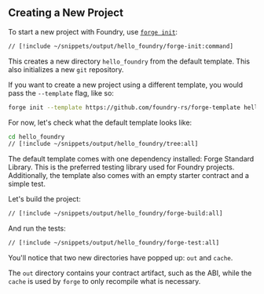 ## Creating a New Project

To start a new project with Foundry, use [`forge init`](/forge/reference/forge-init):

```sh [forge init]
// [!include ~/snippets/output/hello_foundry/forge-init:command]
```

This creates a new directory `hello_foundry` from the default template. This also initializes a new `git` repository.

If you want to create a new project using a different template, you would pass the `--template` flag, like so:

```sh [forge init]
forge init --template https://github.com/foundry-rs/forge-template hello_template
```

For now, let's check what the default template looks like:

```sh [tree]
cd hello_foundry
// [!include ~/snippets/output/hello_foundry/tree:all]
```

The default template comes with one dependency installed: Forge Standard Library. This is the preferred testing library used for Foundry projects. Additionally, the template also comes with an empty starter contract and a simple test.

Let's build the project:

```sh [forge build]
// [!include ~/snippets/output/hello_foundry/forge-build:all]
```

And run the tests:

```sh [forge test]
// [!include ~/snippets/output/hello_foundry/forge-test:all]
```

You'll notice that two new directories have popped up: `out` and `cache`.

The `out` directory contains your contract artifact, such as the ABI, while the `cache` is used by `forge` to only recompile what is necessary.
